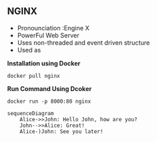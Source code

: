 ## NGINX 

- Pronounciation :Engine X
- PowerFul Web Server
- Uses non-threaded and event driven structure
- Used as

**Installation using Docker**

```
docker pull nginx
```

**Run Command Using Dcoker**

```
docker run -p 8000:80 nginx
```
```mermaid
sequenceDiagram
    Alice->>John: Hello John, how are you?
    John-->>Alice: Great!
    Alice-)John: See you later!
```